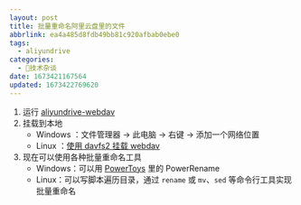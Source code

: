 ```yaml
---
layout: post
title: 批量重命名阿里云盘里的文件
abbrlink: ea4a485d8fdb49bb81c920afbab0ebe0
tags:
  - aliyundrive
categories:
  - 📝技术杂谈
date: 1673421167564
updated: 1673422769620
---
```

1. 运行 [aliyundrive-webdav](https://github.com/messense/aliyundrive-webdav)
2. 挂载到本地
   * Windows ：文件管理器 → 此电脑 → 右键 → 添加一个网络位置
   * Linux ：[使用 davfs2 挂载 webdav](https://blog.oopsky.top/post/a7b61f3fa1934555a3a519c34a61cd75/)
3. 现在可以使用各种批量重命名工具
   * Windows：可以用 [PowerToys](https://github.com/microsoft/PowerToys) 里的 PowerRename
   * Linux：可以写脚本遍历目录，通过 `rename` 或 `mv`、`sed` 等命令行工具实现批量重命名
